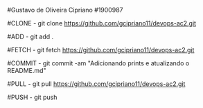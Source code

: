 #Gustavo de Oliveira Cipriano
#1900987

#CLONE - git clone https://github.com/gcipriano11/devops-ac2.git

#ADD - git add .

#FETCH - git fetch https://github.com/gcipriano11/devops-ac2.git

#COMMIT - git commit -am "Adicionando prints e atualizando o README.md"

#PULL - git pull https://github.com/gcipriano11/devops-ac2.git

#PUSH - git push 
